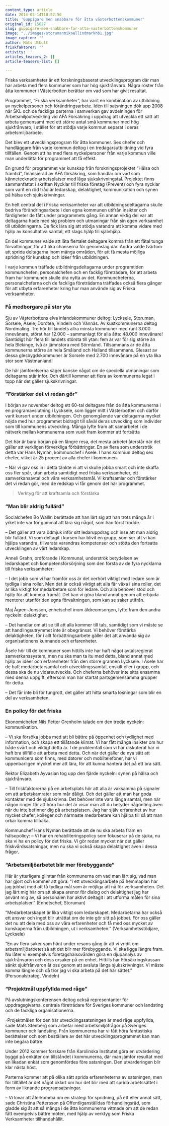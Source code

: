 ```yaml
---
content_type: article
date: 2014-03-14T10:52:50
title: 'Guppigare men snabbare för åtta västerbottenskommuner'
original_id: 15627
slug: guppigare-men-snabbare-for-atta-vasterbottenskommuner
image: "../images/storumanmikaellindmarkhb1.jpg"
image_caption: ''
author: Mats Utbult
friskfaktorer: ''
activity: ''
articles_teasers_2: []
article-teasers-list: []

---
```


Friska verksamheter är ett forskningsbaserat utvecklingsprogram där man har arbeta med flera kommuner som har hög sjukfrånvaro. Några röster från åtta kommuner i Västerbotten berättar om vad som har givit resultat.

Programmet, “Friska verksamheter”, har varit en kombination av utbildning av nyckelpersoner och förändringsarbete. Idén till satsningen dök upp 2008 när SKL och de fackliga parterna i samverkan gav avdelningen för Arbetsmiljöutveckling vid AFA Försäkring i uppdrag att utveckla ett sätt att arbeta gemensamt med ett större antal små kommuner med hög sjukfrånvaro, i stället för att stödja varje kommun separat i deras arbetsmiljöarbete.

Det blev ett utvecklingsprogram för åtta kommuner. Sex chefer och handläggare från varje kommun deltog i en tredagarsutbildning vid fyra tillfällen. Genom att ha med flera nyckelpersoner från varje kommun ville man underlätta för programmet att få effekt.

En grund för programmet var kunskap från forskningsprojektet “Hälsa och framtid”, finansierad av AFA försäkring, som handlar om vad som kännetecknade arbetsplatser med låga sjukskrivningstal. Projektet finns sammanfattat i skriften Nycklar till friska företag (Prevent) och fyra nycklar som varit en röd tråd är ledarskap, delaktighet, kommunikation och synen på hälsa och sjukskrivningar.

En helt central del i Friska verksamheter var att utbildningsdeltagarna skulle bedriva förändringsarbete i den egna kommunen utifrån insikter och färdigheter de fått under programmets gång. En annan viktig del var att deltagarna hade med sig problem och utmaningar från sin egen verksamhet till utbildningarna. De fick lära sig att stödja varandra att komma vidare med hjälp av konsultativa samtal, ett slags hjälp till självhjälp.

En del kommuner valde att låta flertalet deltagare komma från ett fåtal tunga förvaltningar, för att öka chanserna för genomslag där. Andra valde tvärtom att sprida deltagarna inom många områden, för att få mesta möjliga spridning för kunskap och idéer från utbildningen.

I varje kommun träffade utbildningsdeltagarna under programtiden kommunchefen, personalchefen och en facklig företrädare, för att arbeta fram hur kommunen skulle dra nytta av det. Kommuncheferna, personalcheferna och de fackliga företrädarna träffades också flera gånger för att utbyta erfarenheter kring hur man använde sig av Friska verksamheter.

### Få medborgare på stor yta

Sju av Västerbottens elva inlandskommuner deltog: Lycksele, Storuman, Sorsele, Åsele, Dorotea, Vindeln och Vännäs. Av kustkommunerna deltog Nordmaling. Tre hör till landets allra minsta kommuner med runt 3.000 innevånare, störst har 12.000 – sammanlagt för alla åtta: 48.000 innevånare! Samtidigt hör flera till landets största till ytan: fem är var för sig större än hela Blekinge, två är jämnstora med Sörmland. Tillsammans är de åtta kommunerna större än hela Småland och Halland tillsammans. Glesast av dessa glesbygdskommuner är Sorsele med 2.700 innevånare på en yta lika stor som Västmanland!

De här jämförelserna säger kanske något om de speciella utmaningar som deltagarna står inför. Och därtill kommer att flera av kommunerna legat i topp när det gäller sjukskrivningar.

### “Förstärker det vi redan gör”

I början av november deltog ett 60-tal deltagare från de åtta kommunerna i en programavslutning i Lycksele, som ligger mitt i Västerbotten och därför varit kursort under utbildningen. Och genomgående var deltagarna mycket nöjda med hur programmet bidragit till såväl deras utveckling som individer som till kommunens utveckling. Många lyfte fram att samarbetet i de nätverk mellan kommunerna som vuxit fram kommer att fortsätta

Det här är bara början på en längre resa, det mesta arbetet återstår när det gäller att verkligen förverkliga förbättringar. En av flera som underströk detta var Hans Nyman, kommunchef i Åsele. I hans kommun deltog sex chefer, vilket är 25 procent av alla chefer i kommunen.

– När vi gav oss in i detta tänkte vi att vi skulle jobba smart och inte skaffa oss fler spår, utan arbeta samtidigt med friska verksamheter, ett samverkansavtal och våra verksamhetsmål. Vi kraftsamlar och förstärker det vi redan gör, med de redskap vi får genom det här programmet.

> Verktyg för att kraftsamla och förstärka

### “Man blir aldrig fullärd”

Socialchefen Bo Wallin berättade att han lärt sig att han trots många år i yrket inte var för gammal att lära sig något, som han först trodde.

– Det gäller att vara ödmjuk inför sitt ledaruppdrag och inse att man aldrig blir fullärd. Vi som deltagit i kursen har blivit en grupp, som ser att vi kan hjälpa varandra, tillvarata varandras kompetenser och stötta den fortsatta utvecklingen av vårt ledarskap.

Anneli Grahn, ordförande i Kommunal, underströk betydelsen av ledarskapet och kompetensförsörjning som den första av de fyra nycklarna till friska verksamheter:

– I det jobb som vi har framför oss är det oerhört viktigt med ledare som är tydliga i sina roller. Men det är också viktigt att alla får växa i sina roller, det är lika viktigt för medarbetare som för ledare. Och alla behöver stöd och hjälp för att komma framåt. Det kan vi göra bland annat genom att erbjuda mentorer utanför den egna förvaltningen, som kan se saker utifrån.

Maj Ågren-Jonsson, enhetschef inom äldreomsorgen, lyfte fram den andra nyckeln: delaktighet.

– Det handlar om att se till att alla kommer till tals, samtidigt som vi måste se att handlingsutrymmet inte är obegränsat. Vi behöver förstärka delaktigheten, för i allt förbättringsarbete gäller det att använda sig av organisationens kunnande och erfarenheter.

Åsele hör till de kommuner som hittills inte har haft något avtalsreglerat samverkanssystem, men nu ska man ta itu med detta, bland annat med hjälp av idéer och erfarenheter från den större grannen Lycksele. I Åsele har de haft medarbetarsamtal och utvecklingssamtal, enskilt eller i grupp, och dessa ska de nu vidareutveckla. Och cheferna behöver inte sitta ensamma med denna uppgift, eftersom man har startat partsgemensamma grupper för detta.

– Det får inte bli för tungrott, det gäller att hitta smarta lösningar som blir en del av verksamheten.

### En policy för det friska

Ekonomichefen Nils Petter Grenholm talade om den tredje nyckeln: kommunikation.

– Vi ska försöka jobba med att bli bättre på öppenhet och tydlighet med information, och skapa ett tillåtande klimat. Vi har fått många insikter om hur både svårt och viktigt detta är. I de problemfall som vi har diskuterat har vi haft bra tillfälle att arbeta med detta. Och när det gäller de nya sätt att kommunicera som finns, med datorer och mobiltelefoner, har vi uppenbarligen mycket mer att lära, för att kunna hantera det på ett bra sätt.

Rektor Elizabeth Ayvasian tog upp den fjärde nyckeln: synen på hälsa och sjukfrånvaro.

– Till friskfaktorerna på en arbetsplats hör att alla är vaksamma på signaler om att arbetskamrater som mår dåligt. Och det gäller att man har goda kontakter med de sjukskrivna. Det behöver inte vara långa samtal, men när någon ringer för att höra hur det är visar man att du betyder någonting även när du inte befinner dig på arbetsplatsen. Jag har själv erfarenhet av hur mycket chefer, kolleger och närmaste medarbetare kan hjälpa till så att man orkar komma tillbaka.

Kommunchef Hans Nyman berättade att de nu ska arbeta fram en hälsopolicy: – Vi har en rehabiliteringspolicy som fokuserar på de sjuka, nu ska vi ha en policy för det friska. Vi gör redan mycket när det gäller friskvårdssatsningar, men nu ska vi också skapa delaktighet även i dessa frågor.

### “Arbetsmiljöarbetet blir mer förebyggande”

Här är ytterligare glimtar från kommunerna om vad man lärt sig, vad man har gjort och kommer att göra: “I ett utvecklingsarbete på hemmaplan har jag jobbat med att få tydliga mål som är möjliga att nå för verksamheten. Det jag lärt mig här om att skapa arenor för dialog och delaktighet jag har använt mig av, så personalen har aktivt deltagit i att utforma målen för sina arbetsplatser.” (Enhetschef, Storuman)

“Medarbetarskapet är lika viktigt som ledarskapet. Medarbetarna har också ett ansvar och inget blir uträttat om de inte gör sitt på jobbet. För oss gäller det nu att dela med oss av våra erfarenheter och få med oss mycket av kunskaperna från utbildningen, ut i verksamheten.” (Verksamhetsstödjare, Lycksele)

“En av flera saker som hänt under resans gång är att vi vridit om arbetsmiljöarbetet så att det blir mer förebyggande. Vi ska ligga längre fram. Nu låter vi exempelvis företagshälsovården göra en djupanalys av sjukfrånvaron och dess orsaker på en enhet. Hittills har Försäkringskassan sänkt sjukfrånvaron åt oss genom att avsluta långa sjukskrivningar. Vi måste komma längre och då tror jag vi ska arbeta på det här sättet.” (Personalstrateg, Vindeln)

### “Projektmål uppfyllda med råge”

På avslutningskonferensen deltog också representanter för uppdragsgivarna, centrala företrädare för Sveriges kommuner och landsting och de fackliga organisationerna.

\-Projektmålen för den här utvecklingssatsningen är med råge uppfyllda, sade Mats Stenberg som arbetar med arbetsmiljöfrågor på Sveriges kommuner och landsting. Från kommunerna har vi fått höra fantastiska berättelser och som beställare av det här utvecklingsprogrammet kan man inte begära bättre.

Under 2012 kommer forskare från Karolinska Institutet göra en utvärdering byggd på enkäter om tillståndet i kommunerna, där man jämför resultat med en likadan enkät som genomfördes före satsningen. Den utvärderingen blir klar nästa höst.

Parterna kommer att på olika sätt sprida erfarenheterna av satsningen, men för tillfället är det något oklart om hur det blir med att sprida arbetssättet i form av liknande programsatsningar.

– Vi lovar att återkomma om en strategi för spridning, på ett eller annat sätt, sade Christina Pettersson på Offentliganställdas förhandlingsråd, som gladde sig åt att så många i de åtta kommunerna vittnade om att de redan fått exempelvis bättre möten, med hjälp av verktyg som Friska Verksamheter tillhandahållit.

